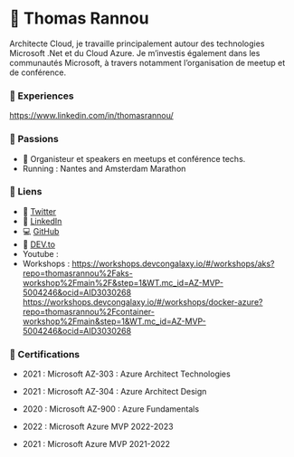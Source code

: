 # 🚀 Thomas Rannou

Architecte Cloud, je travaille principalement autour des technologies Microsoft .Net et du Cloud Azure. Je m’investis également dans les communautés Microsoft, à travers notamment l’organisation de meetup et de conférence.

### 📝 Experiences

https://www.linkedin.com/in/thomasrannou/

### 💚 Passions

- 💬 Organisteur et speakers en meetups et conférence techs.
- Running : Nantes and Amsterdam Marathon

### 📝 Liens

- 🧵 [Twitter](https://twitter.com/thomasrannou)
- 🧵 [LinkedIn](https://linkedin.com/in/thomasrannou)
- 💻 [GitHub](https://github.com/thomasrannou)
- 📝 [DEV.to](https://dev.to/thomasrannou)
- Youtube :
- Workshops : 
https://workshops.devcongalaxy.io/#/workshops/aks?repo=thomasrannou%2Faks-workshop%2Fmain%2F&step=1&WT.mc_id=AZ-MVP-5004246&ocid=AID3030268
https://workshops.devcongalaxy.io/#/workshops/docker-azure?repo=thomasrannou%2Fcontainer-workshop%2Fmain&step=1&WT.mc_id=AZ-MVP-5004246&ocid=AID3030268

### 🏅 Certifications

- 2021 : Microsoft AZ-303 : Azure Architect Technologies
- 2021 : Microsoft AZ-304 : Azure Architect Design
- 2020 : Microsoft AZ-900 : Azure Fundamentals

- 2022 : Microsoft Azure MVP 2022-2023
- 2021 : Microsoft Azure MVP 2021-2022
